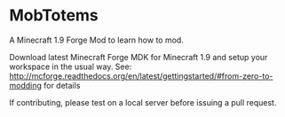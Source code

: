 MobTotems
=========
A Minecraft 1.9 Forge Mod to learn how to mod.

Download latest Minecraft Forge MDK for Minecraft 1.9 and setup your workspace in the usual way.
See: http://mcforge.readthedocs.org/en/latest/gettingstarted/#from-zero-to-modding for details

If contributing, please test on a local server before issuing a pull request.
